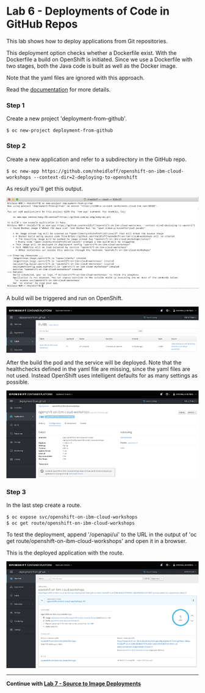 # Lab 6 - Deployments of Code in GitHub Repos

This lab shows how to deploy applications from Git repositories.

This deployment option checks whether a Dockerfile exist. With the Dockerfile a build on OpenShift is initiated. Since we use a Dockerfile with two stages, both the Java code is built as well as the Docker image.

Note that the yaml files are ignored with this approach.

Read the [documentation](https://docs.openshift.com/enterprise/3.0/dev_guide/new_app.html#specifying-source-code) for more details.

### Step 1

Create a new project 'deployment-from-github'.

```
$ oc new-project deployment-from-github
```

### Step 2

Create a new application and refer to a subdirectory in the GitHub repo.

```
$ oc new-app https://github.com/nheidloff/openshift-on-ibm-cloud-workshops --context-dir=2-deploying-to-openshift
```

As result you'll get this output.

<kbd><img src="images/lab-6-step-2-1.png" /></kbd>

A build will be triggered and run on OpenShift.

<kbd><img src="images/lab-6-step-2-2.png" /></kbd>

After the build the pod and the service will be deployed. Note that the healthchecks defined in the yaml file are missing, since the yaml files are not used. Instead OpenShift uses intelligent defaults for as many settings as possible. 

<kbd><img src="images/lab-6-step-2-3.png" /></kbd>

### Step 3

In the last step create a route.

```
$ oc expose svc/openshift-on-ibm-cloud-workshops
$ oc get route/openshift-on-ibm-cloud-workshops
```

To test the deployment, append '/openapi/ui' to the URL in the output of 'oc get route/openshift-on-ibm-cloud-workshops' and open it in a browser.

This is the deployed application with the route.

<kbd><img src="images/lab-6-step-3.png" /></kbd>

---

__Continue with [Lab 7 - Source to Image Deployments](./7-source-to-image.md)__

